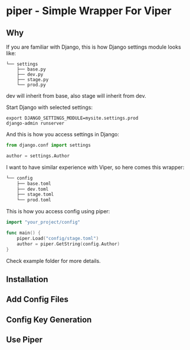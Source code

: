 # piper - Simple Wrapper For Viper

## Why
If you are familiar with Django, this is how Django settings module looks like:

```console {12-20}
└── settings
    ├── base.py
    ├── dev.py
	├── stage.py
	└── prod.py
```
dev will inherit from base, also stage will inherit from dev.

Start Django with selected settings:
```shell
export DJANGO_SETTINGS_MODULE=mysite.settings.prod
django-admin runserver
```

And this is how you access settings in Django:

```python
from django.conf import settings

author = settings.Author
```

I want to have similar experience with Viper, so here comes this wrapper:

```go
└── config
    ├── base.toml
    ├── dev.toml
	├── stage.toml
	└── prod.toml
```
This is how you access config using piper:

```go
import "your_project/config"

func main() {
	piper.Load("config/stage.toml")
	author = piper.GetString(config.Author)
}
```

Check example folder for more details.

## Installation
## Add Config Files
## Config Key Generation
## Use Piper
